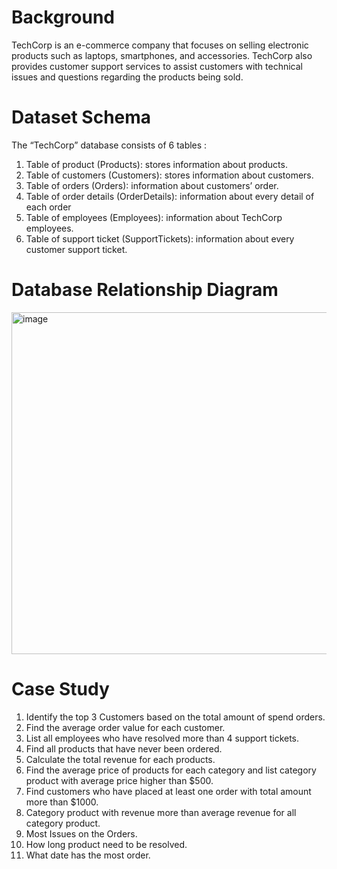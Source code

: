 # Background
TechCorp is an e-commerce company that focuses on selling electronic products such as laptops, smartphones, and accessories. TechCorp also provides customer support services to assist customers with technical issues and questions regarding the products being sold.

# Dataset Schema
The “TechCorp” database consists of 6 tables :
1. Table of product (Products): stores information about products.
2. Table of customers (Customers): stores information about customers.
3. Table of orders (Orders): information about customers’ order.
4. Table of order details (OrderDetails): information about every detail of each order
5. Table of employees (Employees): information about TechCorp employees.
6. Table of support ticket (SupportTickets): information about every customer support ticket.

# Database Relationship Diagram
<img width="547" alt="image" src="https://github.com/user-attachments/assets/1a8c9bdb-623e-4c24-a636-d6dfaac6798b" />

# Case Study
1. Identify the top 3 Customers based on the total amount of spend orders.
2. Find the average order value for each customer.
3. List all employees who have resolved more than 4 support tickets.
4. Find all products that have never been ordered.
5. Calculate the total revenue for each products.
6. Find the average price of products for each category and list category product with average price higher than $500.
7. Find customers who have placed at least one order with total amount more than $1000.
8. Category product with revenue more than average revenue for all category product.
9. Most Issues on the Orders.
10. How long product need to be resolved.
11. What date has the most order.



